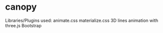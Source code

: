 # canopy
Libraries/Plugins used:
animate.css
materialize.css
3D lines animation with three.js
Bootstrap
